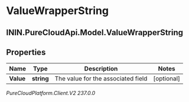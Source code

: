 # ValueWrapperString

## ININ.PureCloudApi.Model.ValueWrapperString

## Properties

|Name | Type | Description | Notes|
|------------ | ------------- | ------------- | -------------|
| **Value** | **string** | The value for the associated field | [optional] |



_PureCloudPlatform.Client.V2 237.0.0_
